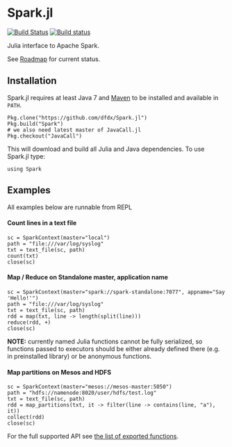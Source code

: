 # Spark.jl

[![Build Status](https://travis-ci.org/dfdx/Spark.jl.svg?branch=master)](https://travis-ci.org/dfdx/Spark.jl)
[![Build status](https://ci.appveyor.com/api/projects/status/vf5w4l37icc8m35q?svg=true)](https://ci.appveyor.com/project/dfdx/spark-jl)

Julia interface to Apache Spark. 

See [Roadmap](https://github.com/dfdx/Spark.jl/issues/1) for current status.

## Installation

Spark.jl requires at least Java 7 and [Maven](https://maven.apache.org/) to be installed and available in `PATH`.

```
Pkg.clone("https://github.com/dfdx/Spark.jl")
Pkg.build("Spark")
# we also need latest master of JavaCall.jl
Pkg.checkout("JavaCall")

```

This will download and build all Julia and Java dependencies. To use Spark.jl type:

```
using Spark
```

## Examples

All examples below are runnable from REPL

#### Count lines in a text file

```
sc = SparkContext(master="local")
path = "file:///var/log/syslog"
txt = text_file(sc, path)
count(txt)
close(sc)
```

#### Map / Reduce on Standalone master, application name

```
sc = SparkContext(master="spark://spark-standalone:7077", appname="Say 'Hello!'")
path = "file:///var/log/syslog"
txt = text_file(sc, path)
rdd = map(txt, line -> length(split(line)))
reduce(rdd, +)
close(sc)
```

**NOTE:** currently named Julia functions cannot be fully serialized, so functions passed to executors should be either already defined there (e.g. in preinstalled library) or be anonymous functions. 

#### Map partitions on Mesos and HDFS

```
sc = SparkContext(master="mesos://mesos-master:5050")
path = "hdfs://namenode:8020/user/hdfs/test.log"
txt = text_file(sc, path)
rdd = map_partitions(txt, it -> filter(line -> contains(line, "a"), it))
collect(rdd)
close(sc)
```

For the full supported API see [the list of exported functions](https://github.com/dfdx/Spark.jl/blob/master/src/Spark.jl#L3).
